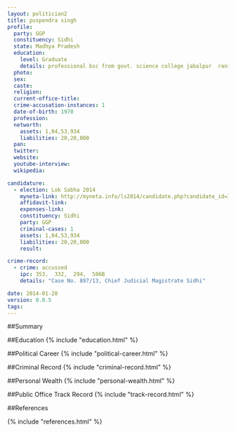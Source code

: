 ```yaml
---
layout: politician2
title: puspendra singh
profile: 
  party: GGP
  constituency: Sidhi
  state: Madhya Pradesh
  education: 
    level: Graduate
    details: professional bsc from govt. science college jabalpur  rani durgawati university  jabalpur in 1985 & llb from sanjay gandhi college  sidhi  avdesh pratap singh university  rewa in 2001
  photo: 
  sex: 
  caste: 
  religion: 
  current-office-title: 
  crime-accusation-instances: 1
  date-of-birth: 1970
  profession: 
  networth: 
    assets: 1,04,53,934
    liabilities: 20,20,000
  pan: 
  twitter: 
  website: 
  youtube-interview: 
  wikipedia: 

candidature: 
  - election: Lok Sabha 2014
    myneta-link: http://myneta.info/ls2014/candidate.php?candidate_id=1547
    affidavit-link: 
    expenses-link: 
    constituency: Sidhi 
    party: GGP
    criminal-cases: 1
    assets: 1,04,53,934
    liabilities: 20,20,000
    result:  

crime-record: 
  - crime: accussed
    ipc: 353,  332,  294,  506B
    details: "Case No. 897/13, Chief Judicial Magistrate Sidhi" 

date: 2014-01-28
version: 0.0.5
tags: 
---
```

##Summary


##Education
{% include "education.html" %}


##Political Career
{% include "political-career.html" %}


##Criminal Record
{% include "criminal-record.html" %}


##Personal Wealth
{% include "personal-wealth.html" %}


##Public Office Track Record
{% include "track-record.html" %}


##References


{% include "references.html" %}